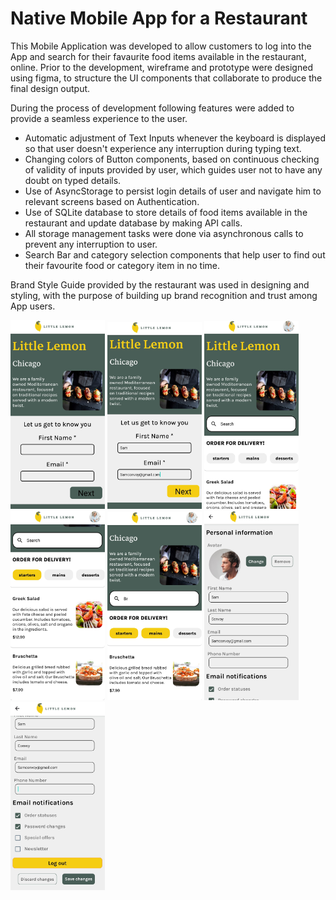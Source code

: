 <h1> Native Mobile App for a Restaurant </h1>

<p>
This Mobile Application was developed to allow customers to log into the App and search for their favaurite food items available in the restaurant, online.
Prior to the development, wireframe and prototype were designed using figma, to structure the UI components that collaborate to produce the final design output.
</p>

During the process of development following features were added to provide a seamless experience to the user.

<ul>
<li>  Automatic adjustment of Text Inputs whenever the keyboard is displayed so that user doesn't experience any interruption during typing text. </li>
<li>  Changing colors of Button components, based on continuous checking of validity of inputs provided by user, which guides user not to have any doubt on typed details. </li>
<li>  Use of AsyncStorage to persist login details of user and navigate him to relevant screens based on Authentication. </li>
<li>  Use of SQLite database to store details of food items available in the restaurant and update database by making  API calls. </li>
<li>  All storage management tasks were done via asynchronous calls to prevent any interruption to user. </li>
<li>  Search Bar and category selection components that help user to find out their favourite food or category item in no time. </li>
</ul>

Brand Style Guide provided by the restaurant was used in designing and styling, with the purpose of building up brand recognition and trust among App users.

<p float="left">
<img src="https://github.com/Sharada001/React-Native-App-for-Restaurant/blob/041b88bf33a1d6bc797ac7e81880360a6e03d216/Screenshots/1.jpg"  width="30%">
<img src="https://github.com/Sharada001/React-Native-App-for-Restaurant/blob/041b88bf33a1d6bc797ac7e81880360a6e03d216/Screenshots/2.jpg"  width="30%">
<img src="https://github.com/Sharada001/React-Native-App-for-Restaurant/blob/041b88bf33a1d6bc797ac7e81880360a6e03d216/Screenshots/3.jpg"  width="30%">
<img src="https://github.com/Sharada001/React-Native-App-for-Restaurant/blob/041b88bf33a1d6bc797ac7e81880360a6e03d216/Screenshots/4.jpg"  width="30%">
<img src="https://github.com/Sharada001/React-Native-App-for-Restaurant/blob/041b88bf33a1d6bc797ac7e81880360a6e03d216/Screenshots/5.jpg"  width="30%">
<img src="https://github.com/Sharada001/React-Native-App-for-Restaurant/blob/041b88bf33a1d6bc797ac7e81880360a6e03d216/Screenshots/6.jpg"  width="30%">
<img src="https://github.com/Sharada001/React-Native-App-for-Restaurant/blob/041b88bf33a1d6bc797ac7e81880360a6e03d216/Screenshots/7.jpg"  width="30%">
 </p>
